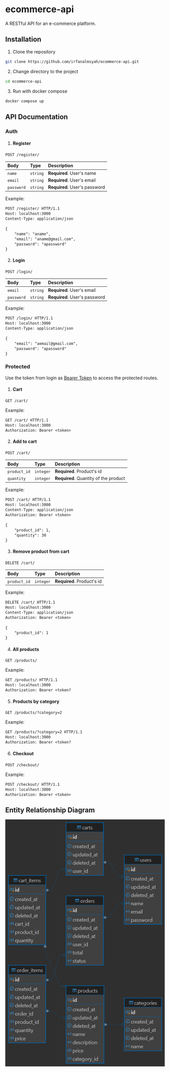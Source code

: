 # ecommerce-api

A RESTful API for an e-commerce platform.

## Installation
1. Clone the repository
```bash
git clone https://github.com/irfanalmsyah/ecommerce-api.git
```

2. Change directory to the project
```bash
cd ecommerce-api
```

3. Run with docker compose
```bash
docker compose up
```

## API Documentation
### Auth
1. #### Register
```http
POST /register/
```

| Body | Type | Description |
| :--- | :--- | :--- |
| `name` | `string` | **Required**. User's name |
| `email` | `string` | **Required**. User's email |
| `password` | `string` | **Required**. User's password |

Example:
```http
POST /register/ HTTP/1.1
Host: localhost:3000
Content-Type: application/json

{
    "name": "aname",
    "email": "aname@gmail.com",
    "password": "apassword"
}
```

2. #### Login
```http
POST /login/
```

| Body | Type | Description |
| :--- | :--- | :--- |
| `email` | `string` | **Required**. User's email |
| `password` | `string` | **Required**. User's password |

Example:
```http
POST /login/ HTTP/1.1
Host: localhost:3000
Content-Type: application/json

{
    "email": "aemail@gmail.com",
    "password": "apassword"
}
```

### Protected
Use the token from login as [Bearer Token](https://swagger.io/docs/specification/v3_0/authentication/bearer-authentication/) to access the protected routes. 
1. #### Cart
```http
GET /cart/
```

Example:
```http
GET /cart/ HTTP/1.1
Host: localhost:3000
Authorization: Bearer <token>
```

2. #### Add to cart
```http
POST /cart/
```

| Body | Type | Description |
| :--- | :--- | :--- |
| `product_id` | `integer` | **Required**. Product's id |
| `quantity` | `integer` | **Required**. Quantity of the product |

Example:
```http
POST /cart/ HTTP/1.1
Host: localhost:3000
Content-Type: application/json
Authorization: Bearer <token>

{
    "product_id": 1,
    "quantity": 30
}
```

3. #### Remove product from cart
```http
DELETE /cart/
```

| Body | Type | Description |
| :--- | :--- | :--- |
| `product_id` | `integer` | **Required**. Product's id |

Example:
```http
DELETE /cart/ HTTP/1.1
Host: localhost:3000
Content-Type: application/json
Authorization: Bearer <token>

{
    "product_id": 1
}
```

4. #### All products
```http
GET /products/
```

Example:
```http
GET /products/ HTTP/1.1
Host: localhost:3000
Authorization: Bearer <token?
```

5. #### Products by category
```http
GET /products/?category=2
```

Example:
```http
GET /products/?category=2 HTTP/1.1
Host: localhost:3000
Authorization: Bearer <token?
```

6. #### Checkout
```http
POST /checkout/
```

Example:
```http
POST /checkout/ HTTP/1.1
Host: localhost:3000
Authorization: Bearer <token>
```

## Entity Relationship Diagram
![ERD](erd.png)